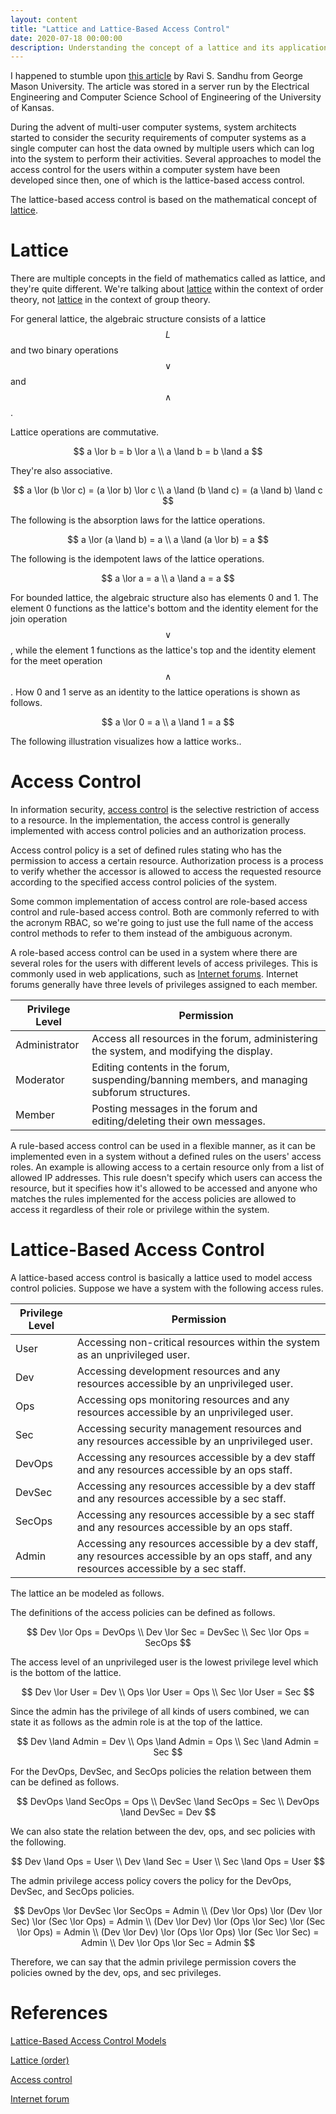 ```yaml
---
layout: content
title: "Lattice and Lattice-Based Access Control"
date: 2020-07-18 00:00:00
description: Understanding the concept of a lattice and its application in information security context
---
```


I happened to stumble upon [this article](https://people.eecs.ku.edu/~saiedian/Teaching/Fa10/710/Readings/lattice-access.pdf) by Ravi S. Sandhu from George Mason University. The article was stored in a server run by the Electrical Engineering and Computer Science School of Engineering of the University of Kansas.

During the advent of multi-user computer systems, system architects started to consider the security requirements of computer systems as a single computer can host the data owned by multiple users which can log into the system to perform their activities. Several approaches to model the access control for the users within a computer system have been developed since then, one of which is the lattice-based access control.

The lattice-based access control is based on the mathematical concept of [lattice](https://en.wikipedia.org/wiki/Lattice_(order)).

# Lattice

There are multiple concepts in the field of mathematics called as lattice, and they're quite different. We're talking about [lattice](https://en.wikipedia.org/wiki/Lattice_(order)) within the context of order theory, not [lattice](https://en.wikipedia.org/wiki/Lattice_(group)) in the context of group theory.

For general lattice, the algebraic structure consists of a lattice $$L$$ and two binary operations $$\lor$$ and $$\land$$.

Lattice operations are commutative.

$$
a \lor b = b \lor a \\
a \land b = b \land a
$$

They're also associative.

$$
a \lor (b \lor c) = (a \lor b) \lor c \\
a \land (b \land c) = (a \land b) \land c
$$

The following is the absorption laws for the lattice operations.

$$
a \lor (a \land b) = a \\
a \land (a \lor b) = a
$$

The following is the idempotent laws of the lattice operations.

$$
a \lor a = a \\
a \land a = a
$$

For bounded lattice, the algebraic structure also has elements 0 and 1. The element 0 functions as the lattice's bottom and the identity element for the join operation $$\lor$$, while the element 1 functions as the lattice's top and the identity element for the meet operation $$\land$$. How 0 and 1 serve as an identity to the lattice operations is shown as follows.

$$
a \lor 0 = a \\
a \land 1 = a
$$

The following illustration visualizes how a lattice works..

<script type="text/tikz">
  \begin{tikzpicture}
    \draw (8,0) circle (0.2in) node {0};

    \draw [->] (8,0.5) -- (4,1.5);
    \draw [->] (8,0.5) -- (8,1.5);
    \draw [->] (8,0.5) -- (12,1.5);

    \draw (4,2) circle (0.2in) node {A};
    \draw (8,2) circle (0.2in) node {B};
    \draw (12,2) circle (0.2in) node {C};
    
    \draw [->] (4,2.5) -- (4,3.5);
    \draw [->] (4,2.5) -- (8,3.5);
    \draw [->] (8,2.5) -- (4,3.5);
    \draw [->] (8,2.5) -- (12,3.5);
    \draw [->] (12,2.5) -- (8,3.5);
    \draw [->] (12,2.5) -- (12,3.5);
    
    \draw (4,4) circle (0.2in) node {A, B};
    \draw (8,4) circle (0.2in) node {A, C};
    \draw (12,4) circle (0.2in) node {B, C};

    \draw [->] (4,4.5) -- (8,5.5);
    \draw [->] (8,4.5) -- (8,5.5);
    \draw [->] (12,4.5) -- (8,5.5);
    
    \draw (8,6) circle (0.2in) node {A,B,C};
  \end{tikzpicture}
</script>

# Access Control

In information security, [access control](https://en.wikipedia.org/wiki/Access_control) is the selective restriction of access to a resource. In the implementation, the access control is generally implemented with access control policies and an authorization process.

Access control policy is a set of defined rules stating who has the permission to access a certain resource. Authorization process is a process to verify whether the accessor is allowed to access the requested resource according to the specified access control policies of the system.

Some common implementation of access control are role-based access control and rule-based access control. Both are commonly referred to with the acronym RBAC, so we're going to just use the full name of the access control methods to refer to them instead of the ambiguous acronym.

A role-based access control can be used in a system where there are several roles for the users with different levels of access privileges. This is commonly used in web applications, such as [Internet forums](https://en.wikipedia.org/wiki/Internet_forum). Internet forums generally have three levels of privileges assigned to each member.

| Privilege Level | Permission
|-----------------|----------------------------------------------------------------------------------------------
| Administrator   | Access all resources in the forum, administering the system, and modifying the display.
| Moderator       | Editing contents in the forum, suspending/banning members, and managing subforum structures.
| Member          | Posting messages in the forum and editing/deleting their own messages.

A rule-based access control can be used in a flexible manner, as it can be implemented even in a system without a defined rules on the users' access roles. An example is allowing access to a certain resource only from a list of allowed IP addresses. This rule doesn't specify which users can access the resource, but it specifies how it's allowed to be accessed and anyone who matches the rules implemented for the access policies are allowed to access it regardless of their role or privilege within the system.

# Lattice-Based Access Control

A lattice-based access control is basically a lattice used to model access control policies. Suppose we have a system with the following access rules.

| Privilege Level | Permission
|-----------------|----------------------------------------------------------------------------------------------------------
| User            | Accessing non-critical resources within the system as an unprivileged user.
| Dev             | Accessing development resources and any resources accessible by an unprivileged user.
| Ops             | Accessing ops monitoring resources and any resources accessible by an unprivileged user.
| Sec             | Accessing security management resources and any resources accessible by an unprivileged user.
| DevOps          | Accessing any resources accessible by a dev staff and any resources accessible by an ops staff.
| DevSec          | Accessing any resources accessible by a dev staff and any resources accessible by a sec staff.
| SecOps          | Accessing any resources accessible by a sec staff and any resources accessible by an ops staff.
| Admin           | Accessing any resources accessible by a dev staff, any resources accessible by an ops staff, and any resources accessible by a sec staff.

The lattice an be modeled as follows.

<script type="text/tikz">
  \begin{tikzpicture}
    \draw (8,0) circle (0.2in) node {User};

    \draw [->] (8,0.5) -- (4,1.5);
    \draw [->] (8,0.5) -- (8,1.5);
    \draw [->] (8,0.5) -- (12,1.5);

    \draw (4,2) circle (0.2in) node {Dev};
    \draw (8,2) circle (0.2in) node {Ops};
    \draw (12,2) circle (0.2in) node {Sec};
    
    \draw [->] (4,2.5) -- (4,3.5);
    \draw [->] (4,2.5) -- (8,3.5);
    \draw [->] (8,2.5) -- (4,3.5);
    \draw [->] (8,2.5) -- (12,3.5);
    \draw [->] (12,2.5) -- (8,3.5);
    \draw [->] (12,2.5) -- (12,3.5);
    
    \draw (4,4) circle (0.2in) node {DevOps};
    \draw (8,4) circle (0.2in) node {DevSec};
    \draw (12,4) circle (0.2in) node {SecOps};

    \draw [->] (4,4.5) -- (8,5.5);
    \draw [->] (8,4.5) -- (8,5.5);
    \draw [->] (12,4.5) -- (8,5.5);
    
    \draw (8,6) circle (0.2in) node {Admin};
  \end{tikzpicture}
</script>

The definitions of the access policies can be defined as follows.

$$
Dev \lor Ops = DevOps \\
Dev \lor Sec = DevSec \\
Sec \lor Ops = SecOps
$$

The access level of an unprivileged user is the lowest privilege level which is the bottom of the lattice.

$$
Dev \lor User = Dev \\
Ops \lor User = Ops \\
Sec \lor User = Sec
$$

Since the admin has the privilege of all kinds of users combined, we can state it as follows as the admin role is at the top of the lattice.

$$
Dev \land Admin = Dev \\
Ops \land Admin = Ops \\
Sec \land Admin = Sec
$$

For the DevOps, DevSec, and SecOps policies the relation between them can be defined as follows.

$$
DevOps \land SecOps = Ops \\
DevSec \land SecOps = Sec \\
DevOps \land DevSec = Dev
$$

We can also state the relation between the dev, ops, and sec policies with the following.

$$
Dev \land Ops = User \\
Dev \land Sec = User \\
Sec \land Ops = User
$$

The admin privilege access policy covers the policy for the DevOps, DevSec, and SecOps policies.

$$
DevOps \lor DevSec \lor SecOps = Admin \\
(Dev \lor Ops) \lor (Dev \lor Sec) \lor (Sec \lor Ops) = Admin \\
(Dev \lor Dev) \lor (Ops \lor Sec) \lor (Sec \lor Ops) = Admin \\
(Dev \lor Dev) \lor (Ops \lor Ops) \lor (Sec \lor Sec) = Admin \\
Dev \lor Ops \lor Sec = Admin
$$

Therefore, we can say that the admin privilege permission covers the policies owned by the dev, ops, and sec privileges.

# References

[Lattice-Based Access Control Models](https://people.eecs.ku.edu/~saiedian/Teaching/Fa10/710/Readings/lattice-access.pdf)

[Lattice (order)](https://en.wikipedia.org/wiki/Lattice_(order))

[Access control](https://en.wikipedia.org/wiki/Access_control)

[Internet forum](https://en.wikipedia.org/wiki/Internet_forum)
